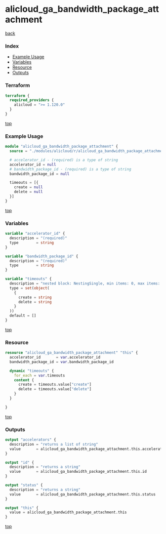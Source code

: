 # alicloud_ga_bandwidth_package_attachment

[back](../alicloud.md)

### Index

- [Example Usage](#example-usage)
- [Variables](#variables)
- [Resource](#resource)
- [Outputs](#outputs)

### Terraform

```terraform
terraform {
  required_providers {
    alicloud = ">= 1.120.0"
  }
}
```

[top](#index)

### Example Usage

```terraform
module "alicloud_ga_bandwidth_package_attachment" {
  source = "./modules/alicloud/r/alicloud_ga_bandwidth_package_attachment"

  # accelerator_id - (required) is a type of string
  accelerator_id = null
  # bandwidth_package_id - (required) is a type of string
  bandwidth_package_id = null

  timeouts = [{
    create = null
    delete = null
  }]
}
```

[top](#index)

### Variables

```terraform
variable "accelerator_id" {
  description = "(required)"
  type        = string
}

variable "bandwidth_package_id" {
  description = "(required)"
  type        = string
}

variable "timeouts" {
  description = "nested block: NestingSingle, min items: 0, max items: 0"
  type = set(object(
    {
      create = string
      delete = string
    }
  ))
  default = []
}
```

[top](#index)

### Resource

```terraform
resource "alicloud_ga_bandwidth_package_attachment" "this" {
  accelerator_id       = var.accelerator_id
  bandwidth_package_id = var.bandwidth_package_id

  dynamic "timeouts" {
    for_each = var.timeouts
    content {
      create = timeouts.value["create"]
      delete = timeouts.value["delete"]
    }
  }

}
```

[top](#index)

### Outputs

```terraform
output "accelerators" {
  description = "returns a list of string"
  value       = alicloud_ga_bandwidth_package_attachment.this.accelerators
}

output "id" {
  description = "returns a string"
  value       = alicloud_ga_bandwidth_package_attachment.this.id
}

output "status" {
  description = "returns a string"
  value       = alicloud_ga_bandwidth_package_attachment.this.status
}

output "this" {
  value = alicloud_ga_bandwidth_package_attachment.this
}
```

[top](#index)
